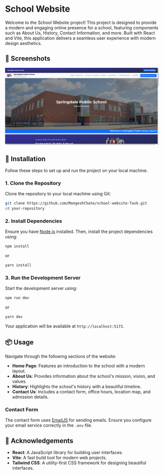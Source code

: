 

# School Website

Welcome to the School Website project! This project is designed to provide a modern and engaging online presence for a school, featuring components such as About Us, History, Contact Information, and more. Built with React and Vite, this application delivers a seamless user experience with modern design aesthetics.

## 📸 Screenshots

![Home Page](./public/s1.png)

## 🚀 Installation

Follow these steps to set up and run the project on your local machine.

### 1. Clone the Repository

Clone the repository to your local machine using Git:

```bash
git clone https://github.com/MangeshChate/school-website-Task.git
cd your-repository
```

### 2. Install Dependencies

Ensure you have [Node.js](https://nodejs.org/) installed. Then, install the project dependencies using:

```bash
npm install
```

or

```bash
yarn install
```



### 3. Run the Development Server

Start the development server using:

```bash
npm run dev
```

or

```bash
yarn dev
```

Your application will be available at `http://localhost:5173`.

## 📦 Usage

Navigate through the following sections of the website:

- **Home Page**: Features an introduction to the school with a modern layout.
- **About Us**: Provides information about the school's mission, vision, and values.
- **History**: Highlights the school's history with a beautiful timeline.
- **Contact Us**: Includes a contact form, office hours, location map, and admission details.

### Contact Form

The contact form uses [EmailJS](https://www.emailjs.com/) for sending emails. Ensure you configure your email service correctly in the `.env` file.





## 📝 Acknowledgements

- **React**: A JavaScript library for building user interfaces.
- **Vite**: A fast build tool for modern web projects.
- **Tailwind CSS**: A utility-first CSS framework for designing beautiful interfaces.



